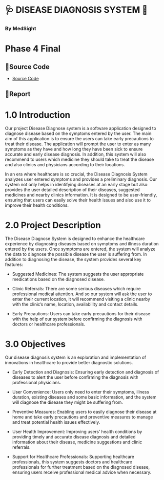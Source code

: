 # 🩺 **DISEASE DIAGNOSIS SYSTEM** 💉
### By MedSight

# Phase 4 Final

## 📌**Source Code**
<ul>
  <li><a href="https://github.com/jjn7702/SECJ1023-PT2/tree/main/Submission/sec08_23242/MedSight/Final/source-code"> Source Code </a></li>
</ul>

## 📌**Report**
# 1.0 Introduction

Our project Disease Diagnose system is a software application designed to diagnose disease based on  the symptoms entered by the user.  The main aim of this application is to ensure the users can take early precautions to treat their disease. The application will prompt the user to enter as many symptoms as they have and how long they have been sick to ensure accurate and early disease diagnosis. In addition, this system will also recommend to users which medicine they should take to treat the disease and also clinics and physicians according to their locations.

In an era where healthcare is so crucial, the Disease Diagnosis System analyzes user entered symptoms and provides a preliminary diagnosis. Our system not only helps in identifying diseases at an early stage but also provides the user detailed description of their diseases, suggested medicines and nearby clinics information. It is designed to be user-friendly, ensuring that users can easily solve their health issues and also use it to improve their health conditions.

# 2.0 Project Description

The Disease Diagnose System is designed to enhance the healthcare experience by diagnosing diseases based on symptoms and illness duration entered by the users. Once symptoms are entered, the system will analyze the data to diagnose the possible disease the user is suffering from. In addition to diagnosing the disease, the system provides several key features:

+ Suggested Medicines:  The system suggests the user appropriate medications based on the diagnosed disease.

+ Clinic Referrals: There are some serious diseases which  require professional medical attention. And so our system will ask the user to enter their current location, it will recommend visiting a clinic nearby with the clinic’s name, location, availability and contact details.

+ Early Precautions: Users can take early precautions for their disease with the help of our system before confirming the diagnosis with doctors or healthcare professionals.

# 3.0 Objectives
Our disease diagnosis system is an exploration and implementation of innovations in healthcare to provide better diagnostic solutions.

- Early Detection and Diagnosis: Ensuring early detection and diagnosis of diseases to alert the user before confirming the diagnosis with professional physicians.

- User Convenience: Users only need to enter their symptoms, illness duration, existing diseases and some basic information, and the system will diagnose the disease they might be suffering from.

- Preventive Measures: Enabling users to easily diagnose their disease at home and take early precautions and preventive measures to manage and treat potential health issues effectively.

- User Health Improvement: Improving users' health conditions by providing timely and accurate disease diagnosis and detailed information about their disease, medicine suggestions and clinic referrals.

- Support for Healthcare Professionals: Supporting healthcare professionals, this system suggests doctors and healthcare professionals for further treatment based on the diagnosed disease, ensuring users receive professional medical advice when necessary.

